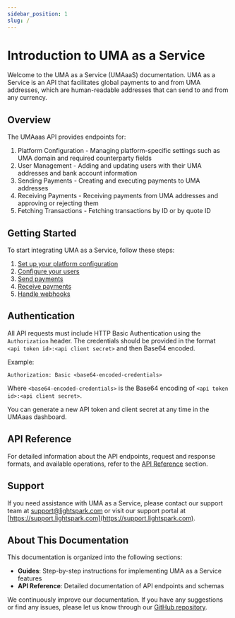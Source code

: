 ```yaml
---
sidebar_position: 1
slug: /
---
```


# Introduction to UMA as a Service

Welcome to the UMA as a Service (UMAaaS) documentation. UMA as a Service is an API that facilitates global payments to and from UMA addresses, which are human-readable addresses that can send to and from any currency.

## Overview

The UMAaas API provides endpoints for:

1. Platform Configuration - Managing platform-specific settings such as UMA domain and required counterparty fields
2. User Management - Adding and updating users with their UMA addresses and bank account information
3. Sending Payments - Creating and executing payments to UMA addresses
4. Receiving Payments - Receiving payments from UMA addresses and approving or rejecting them
5. Fetching Transactions - Fetching transactions by ID or by quote ID

## Getting Started

To start integrating UMA as a Service, follow these steps:

1. [Set up your platform configuration](/docs/platform-configuration)
2. [Configure your users](/docs/configuring-users)
3. [Send payments](/docs/sending-payments)
4. [Receive payments](/docs/receiving-payments)
5. [Handle webhooks](/docs/webhook-verification)

## Authentication

All API requests must include HTTP Basic Authentication using the `Authorization` header. The credentials should be provided in the format `<api token id>:<api client secret>` and then Base64 encoded.

Example:

```http
Authorization: Basic <base64-encoded-credentials>
```

Where `<base64-encoded-credentials>` is the Base64 encoding of `<api token id>:<api client secret>`.

You can generate a new API token and client secret at any time in the UMAaas dashboard.

## API Reference

For detailed information about the API endpoints, request and response formats, and available operations, refer to the [API Reference](/api) section.

## Support

If you need assistance with UMA as a Service, please contact our support team at [support@lightspark.com](mailto:support@lightspark.com) or visit our support portal at [https://support.lightspark.com](https://support.lightspark.com).

## About This Documentation

This documentation is organized into the following sections:

- **Guides**: Step-by-step instructions for implementing UMA as a Service features
- **API Reference**: Detailed documentation of API endpoints and schemas

We continuously improve our documentation. If you have any suggestions or find any issues, please let us know through our [GitHub repository](https://github.com/lightsparkdev/umaaas-api).

